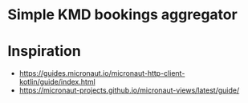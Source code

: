 # Simple KMD bookings aggregator

# Inspiration
* https://guides.micronaut.io/micronaut-http-client-kotlin/guide/index.html
* https://micronaut-projects.github.io/micronaut-views/latest/guide/
